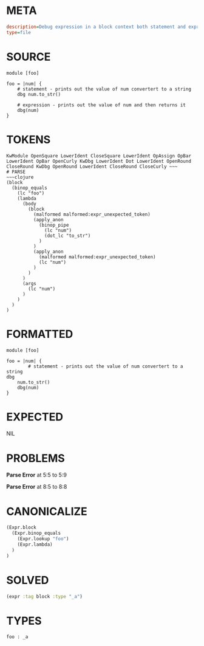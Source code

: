 # META
~~~ini
description=Debug expression in a block context both statement and expression versions
type=file
~~~
# SOURCE
~~~roc
module [foo]

foo = |num| {
    # statement - prints out the value of num convertert to a string
    dbg num.to_str()

    # expression - prints out the value of num and then returns it
    dbg(num)
}
~~~
# TOKENS
~~~text
KwModule OpenSquare LowerIdent CloseSquare LowerIdent OpAssign OpBar LowerIdent OpBar OpenCurly KwDbg LowerIdent Dot LowerIdent OpenRound CloseRound KwDbg OpenRound LowerIdent CloseRound CloseCurly ~~~
# PARSE
~~~clojure
(block
  (binop_equals
    (lc "foo")
    (lambda
      (body
        (block
          (malformed malformed:expr_unexpected_token)
          (apply_anon
            (binop_pipe
              (lc "num")
              (dot_lc "to_str")
            )
          )
          (apply_anon
            (malformed malformed:expr_unexpected_token)
            (lc "num")
          )
        )
      )
      (args
        (lc "num")
      )
    )
  )
)
~~~
# FORMATTED
~~~roc
module [foo]

foo = |num| {
		# statement - prints out the value of num convertert to a string
dbg 
	num.to_str()
	dbg(num)
}
~~~
# EXPECTED
NIL
# PROBLEMS
**Parse Error**
at 5:5 to 5:9

**Parse Error**
at 8:5 to 8:8

# CANONICALIZE
~~~clojure
(Expr.block
  (Expr.binop_equals
    (Expr.lookup "foo")
    (Expr.lambda)
  )
)
~~~
# SOLVED
~~~clojure
(expr :tag block :type "_a")
~~~
# TYPES
~~~roc
foo : _a
~~~
